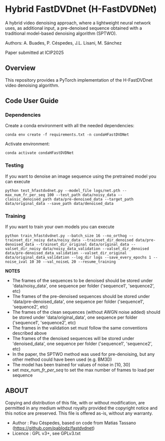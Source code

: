 
# Hybrid FastDVDnet (H-FastDVDNet)

A hybrid video denoising approach, where a lightweight neural network uses, as additional input, 
a pre-denoised sequence obtained with a traditional model-based denoising algorithm (SPTWO).

Authors: A. Buades, P. Céspedes, J.L. Lisani, M. Sánchez
 
Paper submitted at ICIP2025


## Overview

This repository provides a PyTorch implementation of the H-FastDVDnet video denoising algorithm.


## Code User Guide

### Dependencies

Create a conda environment with all the needed dependencies: 
```
conda env create -f requirements.txt -n condaHFastDVDNet
```

Activate environment:
```
conda activate condaHFastDVDNet
```

### Testing

If you want to denoise an image sequence using the pretrained model you can execute

```
python test_hfastdvdnet.py --model_file logs/net.pth --max_num_fr_per_seq 100 --test_path data/noisy_data --classic_denoised_path data/pre-denoised_data --target_path data/original_data --save_path data/denoised_data
```


### Training

If you want to train your own models you can execute

```
python train_hfastdvdnet.py --batch_size 16 --no_orthog --trainset_dir_noisy data/noisy_data --trainset_dir_denoised data/pre-denoised_data --trainset_dir_original data/original_data --valset_dir_noisy data/noisy_data_validation --valset_dir_denoised data/pre-denoised_data_validation --valset_dir_original data/original_data_validation --log_dir logs --save_every_epochs 1 --noise_ival 10 30 --val_noiseL 20 --resume_training
```

**NOTES**
* The frames of the sequences to be denoised should be stored under 'data/noisy_data', one sequence per folder ('sequence1', 'sequence2', etc) 
* The frames of the pre-denoised sequences should be stored under 'data/pre-denoised_data', one sequence per folder ('sequence1', 'sequence2', etc)
* The frames of the clean sequences (without AWGN noise added) should be stored under 'data/original_data', one sequence per folder ('sequence1', 'sequence2', etc) 
* The frames in the validation set must follow the same conventions described above 
* The frames of the denoised sequences will be stored under 'denoised_data', one sequence per folder ('sequence1', 'sequence2', etc) 
* In the paper, the SPTWO method was used for pre-denoising, but any other method could have been used (e.g. BM3D)
* The model has been trained for values of noise in [10, 30]
* set *max_num_fr_per_seq* to set the max number of frames to load per sequence


## ABOUT

Copying and distribution of this file, with or without modification,
are permitted in any medium without royalty provided the copyright
notice and this notice are preserved. This file is offered as-is,
without any warranty.

* Author    : Pau Céspedes, based on code from Matias Tassano (https://github.com/pablodz/fastdvdnet)
* Licence   : GPL v3+, see GPLv3.txt


